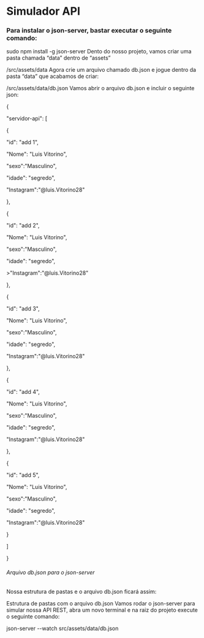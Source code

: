 # Simulador API

<h3> Para instalar o json-server, bastar executar o seguinte comando:</h3>

sudo npm install -g json-server
Dento do nosso projeto, vamos criar uma pasta chamada “data” dentro de “assets”

/src/assets/data
Agora crie um arquivo chamado db.json e jogue dentro da pasta “data” que acabamos de criar:

/src/assets/data/db.json
Vamos abrir o arquivo db.json e incluir o seguinte json:

<p>{</p>
 <p><p> "servidor-api": [</p>
 <p>   <p>{</p>
 <p>     <p>"id": "add 1",</p>
 <p>     <p>"Nome": "Luis Vitorino",</p>
 <p>     <p>"sexo":"Masculino",</p>
  <p>    <p>"idade": "segredo",</p>
    <p>  <p>"Instagram":"@luis.Vitorino28"</p>
    <p>},</p>
    <p>{</p>
     <p> <p>"id": "add 2",</p>
     <p> <p>"Nome": "Luis Vitorino",</p>
     <p> <p>"sexo":"Masculino",</p>
      <p><p>"idade": "segredo",</p>
      <p<p>>"Instagram":"@luis.Vitorino28"</p>
    <p>},</p>
    <p>{</p>
     <p> "id": "add 3",</p>
     <p> "Nome": "Luis Vitorino",</p>
     <p> "sexo":"Masculino",</p>
     <p> "idade": "segredo",</p>
      <p>"Instagram":"@luis.Vitorino28"</p>
    <p>},</p>
    <p>{</p>
     <p>"id": "add 4",</p>
     <p>"Nome": "Luis Vitorino",</p>
      <p>"sexo":"Masculino",</p>
      <p>"idade": "segredo",</p>
      <p>"Instagram":"@luis.Vitorino28"</p>
    <p>},</p>
    <p>{</p>
      <p>"id": "add 5",</p>
      <p>"Nome": "Luis Vitorino",</p>
      <p>"sexo":"Masculino",</p>
      <p>"idade": "segredo",</p>
      <p>"Instagram":"@luis.Vitorino28"</p>
    <p>}</p>
 <p> ]</p>
<p>}</p>
<h6> Arquivo db.json para o json-server</h6>

Nossa estrutura de pastas e o arquivo db.json ficará assim:

Estrutura de pastas com o arquivo db.json
Vamos rodar o json-server para simular nossa API REST, abra um novo terminal e na raiz do projeto execute o seguinte comando:

json-server --watch src/assets/data/db.json 
